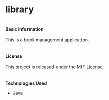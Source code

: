 # library
\
**Basic information**
\
\
This is a book management application.
\
\
\
**License**
\
\
This project is released under the MIT License.
\
\
\
**Technologies Used**
* Java